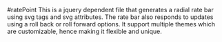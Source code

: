 #ratePoint
This is a jquery dependent file that generates a radial rate bar using svg tags and svg attributes. The rate bar also responds to updates using a roll back or roll forward options. It support multiple themes which are customizable, hence making it flexible and unique. 
